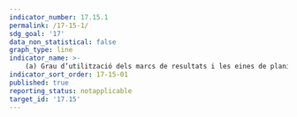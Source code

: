 ```yaml
---
indicator_number: 17.15.1
permalink: /17-15-1/
sdg_goal: '17'
data_non_statistical: false
graph_type: line
indicator_name: >-
    (a) Grau d’utilització dels marcs de resultats i les eines de planificació dels propis països pels proveïdors de cooperació per al desenvolupament
indicator_sort_order: 17-15-01
published: true
reporting_status: notapplicable
target_id: '17.15'
---
```


